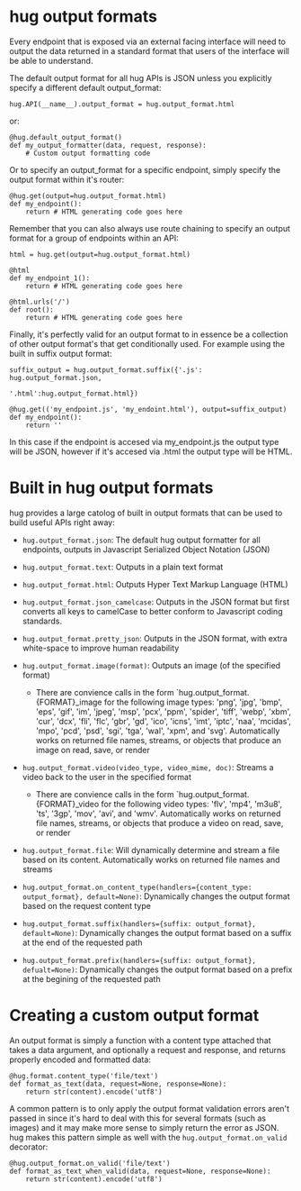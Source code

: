 hug output formats
===================

Every endpoint that is exposed via an external facing interface will need to output the data returned in a standard format that users of the interface will be able to understand.

The default output format for all hug APIs is JSON unless you explicitly specify a different default output_format:

    hug.API(__name__).output_format = hug.output_format.html

or:

    @hug.default_output_format()
    def my_output_formatter(data, request, response):
        # Custom output formatting code

Or to specify an output_format for a specific endpoint, simply specify the output format within it's router:

    @hug.get(output=hug.output_format.html)
    def my_endpoint():
        return # HTML generating code goes here

Remember that you can also always use route chaining to specify an output format for a group of endpoints within an API:

    html = hug.get(output=hug.output_format.html)

    @html
    def my_endpoint_1():
        return # HTML generating code goes here

    @html.urls('/')
    def root():
        return # HTML generating code goes here

Finally, it's perfectly valid for an output format to in essence be a collection of other output format's that get conditionally used. For example using the built in suffix output format:

    suffix_output = hug.output_format.suffix({'.js': hug.output_format.json,
                                              '.html':hug.output_format.html})

    @hug.get(('my_endpoint.js', 'my_endoint.html'), output=suffix_output)
    def my_endpoint():
        return ''

In this case if the endpoint is accesed via my_endpoint.js the output type will be JSON, however if it's accesed via .html the output type will be HTML.

Built in hug output formats
===================

hug provides a large catolog of built in output formats that can be used to build useful APIs right away:

 - `hug.output_format.json`: The default hug output formatter for all endpoints, outputs in Javascript Serialized Object Notation (JSON)
 - `hug.output_format.text`: Outputs in a plain text format
 - `hug.output_format.html`: Outputs Hyper Text Markup Language (HTML)
 - `hug.output_format.json_camelcase`: Outputs in the JSON format but first converts all keys to camelCase to better conform to Javascript coding standards.
 - `hug.output_format.pretty_json`: Outputs in the JSON format, with extra white-space to improve human readability
 - `hug.output_format.image(format)`: Outputs an image (of the specified format)
    - There are convience calls in the form `hug.output_format.{FORMAT}_image for the following image types: 'png', 'jpg', 'bmp', 'eps', 'gif', 'im', 'jpeg', 'msp', 'pcx', 'ppm', 'spider', 'tiff', 'webp', 'xbm',
               'cur', 'dcx', 'fli', 'flc', 'gbr', 'gd', 'ico', 'icns', 'imt', 'iptc', 'naa', 'mcidas', 'mpo', 'pcd',
               'psd', 'sgi', 'tga', 'wal', 'xpm', and 'svg'.
    Automatically works on returned file names, streams, or objects that produce an image on read, save, or render

 - `hug.output_format.video(video_type, video_mime, doc)`: Streams a video back to the user in the specified format
    - There are convience calls in the form `hug.output_format.{FORMAT}_video for the following video types: 'flv', 'mp4', 'm3u8', 'ts', '3gp', 'mov', 'avi', and 'wmv'.
    Automatically works on returned file names, streams, or objects that produce a video on read, save, or render

 - `hug.output_format.file`: Will dynamically determine and stream a file based on its content. Automatically works on returned file names and streams

 - `hug.output_format.on_content_type(handlers={content_type: output_format}, default=None)`: Dynamically changes the output format based on the request content type
 - `hug.output_format.suffix(handlers={suffix: output_format}, default=None)`: Dynamically changes the output format based on a suffix at the end of the requested path
 - `hug.output_format.prefix(handlers={suffix: output_format}, defualt=None)`: Dynamically changes the output format based on a prefix at the begining of the requested path

Creating a custom output format
===================

An output format is simply a function with a content type attached that takes a data argument, and optionally a request and response, and returns properly encoded and formatted data:

    @hug.format.content_type('file/text')
    def format_as_text(data, request=None, response=None):
        return str(content).encode('utf8')

A common pattern is to only apply the output format validation errors aren't passed in since it's hard to deal with this for several formats (such as images) and it may make more sense to simply return the error as JSON. hug makes this pattern simple as well with the `hug.output_format.on_valid` decorator:

    @hug.output_format.on_valid('file/text')
    def format_as_text_when_valid(data, request=None, response=None):
        return str(content).encode('utf8')


